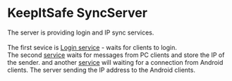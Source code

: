 KeepItSafe SyncServer
==========

The server is providing login and IP sync services.<br/><br/>
The first sevice is <a href="https://github.com/orensharon/SyncServer/tree/master/UserLogin">Login service</a> - waits for clients to login.<br />
The second <a href="https://github.com/orensharon/SyncServer/blob/master/SyncService/IPSync.cs">service</a> waits for messages from PC clients and store the IP of the sender.
and another <a href="https://github.com/orensharon/SyncServer/blob/master/SyncService/IPGetter.cs">service</a> will waiting for a connection from Android clients. 
The server sending the IP address to the Android clients.
